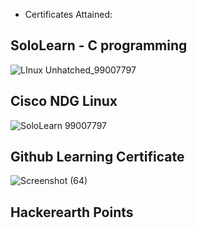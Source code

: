 * Certificates Attained:

## SoloLearn - C programming
![LInux Unhatched_99007797](https://user-images.githubusercontent.com/34639178/152646844-ae70750c-5f34-4220-808e-7a30c01152c9.JPG)

## Cisco NDG Linux
![SoloLearn 99007797](https://user-images.githubusercontent.com/34639178/152646846-10979ce2-b135-44f5-b0c0-17530487f746.JPG)

## Github Learning Certificate
![Screenshot (64)](https://user-images.githubusercontent.com/34639178/152646899-481e26be-dc6b-477e-bfa7-41427faa1adb.png)

## Hackerearth Points 
